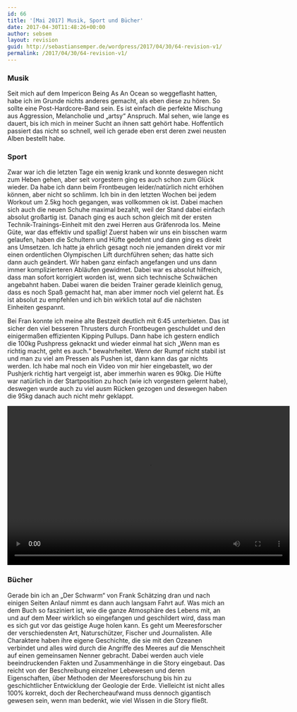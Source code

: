 ```yaml
---
id: 66
title: '[Mai 2017] Musik, Sport und Bücher'
date: 2017-04-30T11:48:26+00:00
author: sebsem
layout: revision
guid: http://sebastiansemper.de/wordpress/2017/04/30/64-revision-v1/
permalink: /2017/04/30/64-revision-v1/
---
```

### Musik

Seit mich auf dem Impericon Being As An Ocean so weggeflasht hatten, habe ich im Grunde nichts anderes gemacht, als eben diese zu hören. So sollte eine Post-Hardcore-Band sein. Es ist einfach die perfekte Mischung aus Aggression, Melancholie und &#8222;artsy&#8220; Anspruch. Mal sehen, wie lange es dauert, bis ich mich in meiner Sucht an ihnen satt gehört habe. Hoffentlich passiert das nicht so schnell, weil ich gerade eben erst deren zwei neusten Alben bestellt habe.

### Sport

Zwar war ich die letzten Tage ein wenig krank und konnte deswegen nicht zum Heben gehen, aber seit vorgestern ging es auch schon zum Glück wieder. Da habe ich dann beim Frontbeugen leider/natürlich nicht erhöhen können, aber nicht so schlimm. Ich bin in den letzten Wochen bei jedem Workout um 2.5kg hoch gegangen, was vollkommen ok ist. Dabei machen sich auch die neuen Schuhe maximal bezahlt, weil der Stand dabei einfach absolut großartig ist. Danach ging es auch schon gleich mit der ersten Technik-Trainings-Einheit mit den zwei Herren aus Gräfenroda los. Meine Güte, war das effektiv und spaßig! Zuerst haben wir uns ein bisschen warm gelaufen, haben die Schultern und Hüfte gedehnt und dann ging es direkt ans Umsetzen. Ich hatte ja ehrlich gesagt noch nie jemanden direkt vor mir einen ordentlichen Olympischen Lift durchführen sehen; das hatte sich dann auch geändert. Wir haben ganz einfach angefangen und uns dann immer komplizierteren Abläufen gewidmet. Dabei war es absolut hilfreich, dass man sofort korrigiert worden ist, wenn sich technische Schwächen angebahnt haben. Dabei waren die beiden Trainer gerade kleinlich genug, dass es noch Spaß gemacht hat, man aber immer noch viel gelernt hat. Es ist absolut zu empfehlen und ich bin wirklich total auf die nächsten Einheiten gespannt.

Bei Fran konnte ich meine alte Bestzeit deutlich mit 6:45 unterbieten. Das ist sicher den viel besseren Thrusters durch Frontbeugen geschuldet und den einigermaßen effizienten Kipping Pullups. Dann habe ich gestern endlich die 100kg Pushpress geknackt und wieder einmal hat sich &#8222;Wenn man es richtig macht, geht es auch.&#8220; bewahrheitet. Wenn der Rumpf nicht stabil ist und man zu viel am Pressen als Pushen ist, dann kann das gar nichts werden. Ich habe mal noch ein Video von mir hier eingebastelt, wo der Pushjerk richtig hart vergeigt ist, aber immerhin waren es 90kg. Die Hüfte war natürlich in der Startposition zu hoch (wie ich vorgestern gelernt habe), deswegen wurde auch zu viel ausm Rücken gezogen und deswegen haben die 95kg danach auch nicht mehr geklappt.

<div style="width: 640px;" class="wp-video">
  <video class="wp-video-shortcode" id="video-66-2" width="640" height="360" preload="metadata" controls="controls"><source type="video/webm" src="http://sebastiansemper.de/wordpress/wp-content/uploads/2017/04/cleanjerk_1.webm?_=2" /><a href="http://sebastiansemper.de/wordpress/wp-content/uploads/2017/04/cleanjerk_1.webm">http://sebastiansemper.de/wordpress/wp-content/uploads/2017/04/cleanjerk_1.webm</a></video>
</div>

### Bücher

Gerade bin ich an &#8222;Der Schwarm&#8220; von Frank Schätzing dran und nach einigen Seiten Anlauf nimmt es dann auch langsam Fahrt auf. Was mich an dem Buch so fasziniert ist, wie die ganze Atmosphäre des Lebens mit, an und auf dem Meer wirklich so eingefangen und geschildert wird, dass man es sich gut vor das geistige Auge holen kann. Es geht um Meeresforscher der verschiedensten Art, Naturschützer, Fischer und Journalisten. Alle Charaktere haben ihre eigene Geschichte, die sie mit den Ozeanen verbindet und alles wird durch die Angriffe des Meeres auf die Menschheit auf einen gemeinsamen Nenner gebracht. Dabei werden auch viele beeindruckenden Fakten und Zusammenhänge in die Story eingebaut. Das reicht von der Beschreibung einzelner Lebewesen und deren Eigenschaften, über Methoden der Meeresforschung bis hin zu geschichtlicher Entwicklung der Geologie der Erde. Vielleicht ist nicht alles 100% korrekt, doch der Rechercheaufwand muss dennoch gigantisch gewesen sein, wenn man bedenkt, wie viel Wissen in die Story fließt.